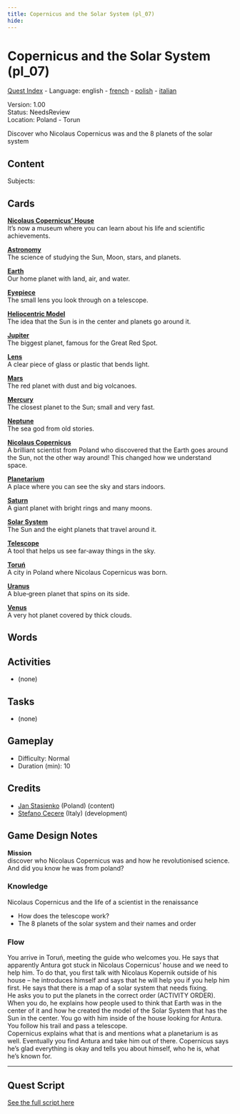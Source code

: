 ```yaml
---
title: Copernicus and the Solar System (pl_07)
hide:
---
```


# Copernicus and the Solar System (pl_07)
[Quest Index](./index.md) - Language: english - [french](./pl_07.fr.md) - [polish](./pl_07.pl.md) - [italian](./pl_07.it.md)

Version: 1.00  
Status: NeedsReview  
Location: Poland - Torun

Discover who Nicolaus Copernicus was and the 8 planets of the solar system

## Content
Subjects: 



## Cards
**[Nicolaus Copernicus’ House](../cards/index.md#nicolaus_copernicus_house)**  
It’s now a museum where you can learn about his life and scientific achievements.  

**[Astronomy](../cards/index.md#astronomy)**  
The science of studying the Sun, Moon, stars, and planets.  

**[Earth](../cards/index.md#earth)**  
Our home planet with land, air, and water.  

**[Eyepiece](../cards/index.md#eyepiece)**  
The small lens you look through on a telescope.  

**[Heliocentric Model](../cards/index.md#heliocentric_model)**  
The idea that the Sun is in the center and planets go around it.  

**[Jupiter](../cards/index.md#jupiter)**  
The biggest planet, famous for the Great Red Spot.  

**[Lens](../cards/index.md#lens)**  
A clear piece of glass or plastic that bends light.  

**[Mars](../cards/index.md#mars)**  
The red planet with dust and big volcanoes.  

**[Mercury](../cards/index.md#mercury)**  
The closest planet to the Sun; small and very fast.  

**[Neptune](../cards/index.md#neptune)**  
The sea god from old stories.  

**[Nicolaus Copernicus](../cards/index.md#nicolaus_copernicus)**  
A brilliant scientist from Poland who discovered that the Earth goes around the Sun, not the other way around! This changed how we understand space.  

**[Planetarium](../cards/index.md#planetarium)**  
A place where you can see the sky and stars indoors.  

**[Saturn](../cards/index.md#saturn)**  
A giant planet with bright rings and many moons.  

**[Solar System](../cards/index.md#solar_system)**  
The Sun and the eight planets that travel around it.  

**[Telescope](../cards/index.md#telescope)**  
A tool that helps us see far‑away things in the sky.  

**[Toruń](../cards/index.md#torun)**  
A city in Poland where Nicolaus Copernicus was born.  

**[Uranus](../cards/index.md#uranus)**  
A blue‑green planet that spins on its side.  

**[Venus](../cards/index.md#venus)**  
A very hot planet covered by thick clouds.  

## Words
## Activities
- (none)

## Tasks
- (none)
## Gameplay
- Difficulty: Normal
- Duration (min): 10
## Credits
- [Jan Stasienko](mailto:jan.stasienko@dsw.edu.pl) (Poland) (content)
- [Stefano Cecere](https://stefanocecere.com) (Italy) (development)

## Game Design Notes
**Mission**  
discover who Nicolaus Copernicus was and how he revolutionised science.
And did you know he was from poland?

### Knowledge
Nicolaus Copernicus and the life of a scientist in the renaissance  

- How does the telescope work?
- The 8 planets of the solar system and their names and order

### Flow
You arrive in Toruń, meeting the guide who welcomes you. He says that apparently Antura got stuck in Nicolaus Copernicus’ house and we need to help him. To do that, you first talk with Nicolaus Kopernik outside of his house – he introduces himself and says that he will help you if you help him first. He says that there is a map of a solar system that needs fixing.  
He asks you to put the planets in the correct order (ACTIVITY ORDER).  
When you do, he explains how people used to think that Earth was in the center of it and how he created the model of the Solar System that has the Sun in the center. You go with him inside of the house looking for Antura. You follow his trail and pass a telescope.  
Copernicus explains what that is and mentions what a planetarium is as well. Eventually you find Antura and take him out of there. Copernicus says he’s glad everything is okay and tells you about himself, who he is, what he’s known for.


---

## Quest Script

[See the full script here](./pl_07-script.md)
